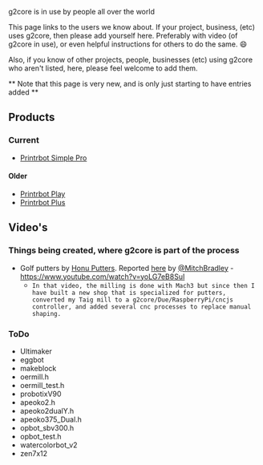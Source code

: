g2core is in use by people all over the world

This page links to the users we know about.  If your project, business, (etc) uses g2core, then please add yourself here.  Preferably with video (of g2core in use), or even helpful instructions for others to do the same. :smile:

Also, if you know of other projects, people, businesses (etc) using g2core who aren't listed, here, please feel welcome to add them.

** Note that this page is very new, and is only just starting to have entries added **

## Products

### Current

* [Printrbot Simple Pro](https://printrbot.com/new-simple-pro/)

#### Older

* [Printrbot Play](https://printrbot.zendesk.com/hc/en-us/categories/201643523-Play-Model-1505-)
* [Printrbot Plus](https://printrbot.zendesk.com/hc/en-us/categories/201643563-Plus-model-1504-)


## Video's

### Things being created, where g2core is part of the process

* Golf putters by [Honu Putters](https://www.honuputters.com).  Reported [here](https://github.com/synthetos/g2/issues/296#issuecomment-381199892) by [@MitchBradley](https://github.com/MitchBradley) - https://www.youtube.com/watch?v=yoLG7eB8SuI
  * `In that video, the milling is done with Mach3 but since then I have built a new shop that is specialized for putters, converted my Taig mill to a g2core/Due/RaspberryPi/cncjs controller, and added several cnc processes to replace manual shaping.`


### ToDo

* Ultimaker
* eggbot
* makeblock
* oermill.h
* oermill_test.h
* probotixV90
* apeoko2.h
* apeoko2dualY.h
* apeoko375_Dual.h
* opbot_sbv300.h
* opbot_test.h
* watercolorbot_v2
* zen7x12